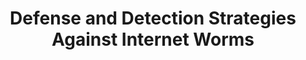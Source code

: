---
layout: book
title: "Defense and Detection Strategies Against Internet Worms"
image_path: /images/books/defense-and-detection-strategies-against-internet-worms.jpg
---